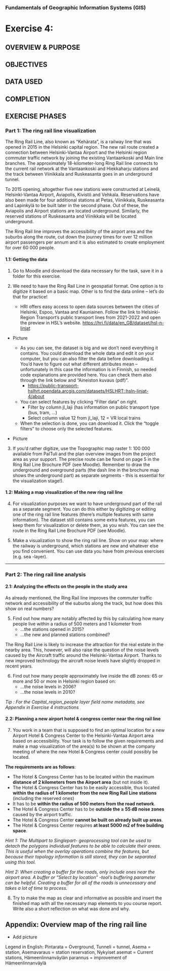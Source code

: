 ### Fundamentals of Geographic Information Systems (GIS)

# Exercise 4: 

## OVERVIEW & PURPOSE

## OBJECTIVES

## DATA USED

## COMPLETION

## EXERCISE PHASES

### Part 1: The ring rail line visualization
The Ring Rail Line, also known as “Kehärata”, is a railway line that was opened in 2015 in the Helsinki capital region. The new rail route created a connection between Helsinki-Vantaa Airport and the Helsinki region commuter traffic network by joining the existing Vantaankoski and Main line branches. The approximately 18-kilometer-long Ring Rail line connects to the current rail network at the Vantaankoski and Hiekkaharju stations and the track between Viinikkala and Ruskeasanta goes in an underground tunnel.

To 2015 opening, altogether five new stations were constructed at Leinelä, Helsinki-Vantaa Airport, Aviapolis, Kivistö and Vehkala. Reservations have also been made for four additional stations at Petas, Viinikkala, Ruskeasanta and Lapinkylä to be built later in the second phase. Out of these, the Aviapolis and Airport stations are located underground. Similarly, the reserved stations of Ruskeasanta and Viinikkala will be located underground.

The Ring Rail line improves the accessibility of the airport area and the suburbs along the route, cut down the journey times for over 12 million airport passengers per annum and it is also estimated to create employment for over 60 000 people.

#### 1.1: Getting the data
1. Go to Moodle and download the data necessary for the task, save it in a folder for this exercise. 

2. We need to have the Ring Rail Line in geospatial format. One option is to digitize it based on a basic map. Other is to find the data online – let’s do that for practice!
	- HRI offers easy access to open data sources between the cities of Helsinki, Espoo, Vantaa and Kauniainen. Follow the link to Helsinki-Region Transport’s public transport lines from 2021-2022 and open the preview in HSL’s website. https://hri.fi/data/en_GB/dataset/hsl-n-linjat

- Picture 

	- As you can see, the dataset is big and we don’t need everything it contains. You could download the whole data and edit it on your computer, but you can also filter the data before downloading it. You’d have to figure out what different attributes mean – unfortunately in this case the information is in Finnish, so needed code explanations are provided here. You can check them also through the link below and “Aineiston kuvaus (pdf)”.
		- https://public-transport-hslhrt.opendata.arcgis.com/datasets/HSLHRT::hsln-linjat-4/about
	- You can select features by clicking “Filter data” on right.
		- Filter by column jl_laji (has information on public transport type (bus, tram, …)
		- Select column value 12 from jl_laji, 12 = VR local trains
	- When the selection is done, you can download it. Click the “toggle filters” to choose only the selected features.

- Picture 

3. If you’d rather digitize, use the Topographic map raster 1: 100 000 available from PaITuli and the plan overview images from the project area as your support. The precise route can be found on page 5 in the Ring Rail Line Brochure PDF (see Moodle). Remember to draw the underground and overground parts (the dash line in the brochure map shows the underground part) as separate segments - this is essential for the visualization stage!).

#### 1.2: Making a map visualization of the new ring rail line
4. For visualization purposes we want to have underground part of the rail as a separate segment. You can do this either by digitizing or editing one of the ring rail line features (there’s multiple features with same information). The dataset still contains some extra features, you can keep them for visualization or delete them, as you wish. You can see the route in the Ring Rail Line Brochure PDF (see Moodle).

5. Make a visualization to show the ring rail line. Show on your map: where the railway is underground, which stations are new and whatever else you find convenient. You can use data you have from previous exercises (e.g. sea -layer).

---

### Part 2: The ring rail line analysis
#### 2.1: Analyzing the effects on the people in the study area
As already mentioned, the Ring Rail line improves the commuter traffic network and accessibility of the suburbs along the track, but how does this show on real numbers?

5. Find out how many are notably affected by this by calculating how many people live within a radius of 500 meters and 1 kilometer from
	- ...the stations opened in 2015?
	- ...the new and planned stations combined?

The Ring Rail Line is likely to increase the attraction for the real estate in the nearby area. This, however, will also raise the question of the noise levels caused by the Aircraft traffic around the Helsinki-Vantaa Airport. Thanks to new improved technology the aircraft noise levels have slightly dropped in recent years.

6. Find out how many people approximately live inside the dB zones: 65 or more and 50 or more in Helsinki region based on:
	- ...the noise levels in 2006?
	- ...the noise levels in 2010?

*Tip : For the Capital_region_people layer field name metadata, see Appendix in Exercise 4 instructions*

#### 2.2: Planning a new airport hotel & congress center near the ring rail line
7. You work in a team that is supposed to find an optimal location for a new Airport Hotel & Congress Center to the Helsinki-Vantaa Airport area based on accessibility. Your task is to follow the given requirements and make a map visualization of the area(s) to be shown at the company meeting of where the new Hotel & Congress center could possibly be located.

**The requirements are as follows**:
- The Hotel & Congress Center has to be located within the maximum **distance of 2 kilometers from the Airport area** (but not inside it).
- The Hotel & Congress Center has to be easily accessible, thus located **within the radius of 1 kilometer from the new Ring Rail Line stations** (including the reserved ones)
- It has to be **within the radius of 500 meters from the road network**.
- The Hotel & Congress Center has to be **outside the ≥ 55 dB noise zones** caused by the airport traffic.
- The Hotel & Congress Center **cannot be built on already built up areas**.
- The Hotel & Congress Center requires **at least 5000 m2 of free building space**.

*Hint 1: The Multipart to Singlepart- geoprocessing tool can be used to detach the polygons individual features to be able to calculate their areas. This is useful when the overlay operations combine the features, but because their topology information is still stored, they can be separated using this tool.*

*Hint 2: When creating a buffer for the roads, only include ones near the airport area. A buffer or “Select by location” -tool’s buffering parameter can be helpful. Creating a buffer for all of the roads is unnecessary and takes a lot of time to process.*

8. Try to make the map as clear and informative as possible and insert the finished map with all the necessary map elements to you course report. Write also a short reflection on what was done and why.

## Appendix: Overview map of the ring rail line

- Add picture

Legend in English: Pintarata = Overground, Tunneli = tunnel, Asema = station, Asemavaraus = station reservation, Nykyiset asemat = Current stations, Hämeenlinnanväylän parannus = improvement of Hämeenlinnanväylä



<!--stackedit_data:
eyJkaXNjdXNzaW9ucyI6eyJFdFByYk5zWUdNWWhPWXRSIjp7In
N0YXJ0IjoxNDUyLCJlbmQiOjE0NTgsInRleHQiOiJNb29kbGUi
fSwicjFuaW14MW1CdWx6YVhkViI6eyJzdGFydCI6MjAwMSwiZW
5kIjoyMDEwLCJ0ZXh0IjoiLSBQaWN0dXJlIn0sIkNVTHg0QmVW
RFZzMm5GSUEiOnsic3RhcnQiOjI4NzUsImVuZCI6Mjg4NCwidG
V4dCI6Ii0gUGljdHVyZSJ9LCJHMTlOS0JJTGloREF2ME5FIjp7
InN0YXJ0IjozMzkyLCJlbmQiOjM4MDcsInRleHQiOiI0LiBGb3
IgdmlzdWFsaXphdGlvbiBwdXJwb3NlcyB3ZSB3YW50IHRvIGhh
dmUgdW5kZXJncm91bmQgcGFydCBvZiB0aGUgcmFpbCBhcyBh4o
CmIn0sIkw0MmtOUERvR0NjcEZTdGsiOnsic3RhcnQiOjM4MDks
ImVuZCI6NDA0MywidGV4dCI6IjUuIE1ha2UgYSB2aXN1YWxpem
F0aW9uIHRvIHNob3cgdGhlIHJpbmcgcmFpbCBsaW5lLiBTaG93
IG9uIHlvdXIgbWFwOiB3aGVyZSB0aGXigKYifSwiVlZoRndjYT
RQcVlPRXREQiI6eyJzdGFydCI6NDA5NSwiZW5kIjo0MTUzLCJ0
ZXh0IjoiMi4xOiBBbmFseXppbmcgdGhlIGVmZmVjdHMgb24gdG
hlIHBlb3BsZSBpbiB0aGUgc3R1ZHkgYXJlYSJ9LCJYQTNndVBG
R2FJb245b0dKIjp7InN0YXJ0Ijo0MzI0LCJlbmQiOjQ0NjAsIn
RleHQiOiI1LiBGaW5kIG91dCBob3cgbWFueSBhcmUgbm90YWJs
eSBhZmZlY3RlZCBieSB0aGlzIGJ5IGNhbGN1bGF0aW5nIGhvdy
BtYW55IHBlb3Bs4oCmIn0sIm14SXl2d29SUExmRFlZVTMiOnsi
c3RhcnQiOjQ4NjksImVuZCI6NDk5MSwidGV4dCI6IjYuIEZpbm
Qgb3V0IGhvdyBtYW55IHBlb3BsZSBhcHByb3hpbWF0ZWx5IGxp
dmUgaW5zaWRlIHRoZSBkQiB6b25lczogNjUgb3IgbW9yZeKApi
J9LCJueVhqS0t5czBwRlBDVW5uIjp7InN0YXJ0Ijo3MTIyLCJl
bmQiOjcxMzUsInRleHQiOiItIEFkZCBwaWN0dXJlIn0sInJqbU
1Xa0xJYTBGWTVqQVQiOnsic3RhcnQiOjU2MDcsImVuZCI6NjMw
MCwidGV4dCI6IioqVGhlIHJlcXVpcmVtZW50cyBhcmUgYXMgZm
9sbG93cyoqOlxuLSBUaGUgSG90ZWwgJiBDb25ncmVzcyBDZW50
ZXIgaGFzIHRvIGJlIGxv4oCmIn19LCJjb21tZW50cyI6eyJIdT
FvbDdHaUY2aEJ0M2NJIjp7ImRpc2N1c3Npb25JZCI6IkV0UHJi
TnNZR01ZaE9ZdFIiLCJzdWIiOiJnaDo0MDMwNDc4OCIsInRleH
QiOiJDb3JyZWN0IiwiY3JlYXRlZCI6MTY4Njg5ODQwNjgxMn0s
Ikl1RzdoTmFPaTRSSWFmS2UiOnsiZGlzY3Vzc2lvbklkIjoicj
FuaW14MW1CdWx6YVhkViIsInN1YiI6ImdoOjQwMzA0Nzg4Iiwi
dGV4dCI6IkFkZCBwaWN0dXJlIiwiY3JlYXRlZCI6MTY4Njg5OD
c1NTk0MH0sIldIT2FsR3g1aHl2RUo4Q0UiOnsiZGlzY3Vzc2lv
bklkIjoiQ1VMeDRCZVZEVnMybkZJQSIsInN1YiI6ImdoOjQwMz
A0Nzg4IiwidGV4dCI6IkFkZCBwaWN0dXJlIiwiY3JlYXRlZCI6
MTY4Njg5ODc4NzgwNX0sInRlejBtMmF0M3pYTGZYcmMiOnsiZG
lzY3Vzc2lvbklkIjoiRzE5TktCSUxpaERBdjBORSIsInN1YiI6
ImdoOjQwMzA0Nzg4IiwidGV4dCI6IldyaXRlIHRoaXMgb3V0IH
dpdGggbW9yZSBpbnN0cnVjdGlvbnMsIGUuZy4gcmVtaW5kIGhv
dyB0byBkaWdpdGl6ZSwgaG93IHRvIGVkaXQgZXhpc3RpbmcgZm
VhdHVyZXMsIGV0YyIsImNyZWF0ZWQiOjE2ODY4OTg5MjUzMTd9
LCJFTlpjSnA0dEZ2WHF6eWJGIjp7ImRpc2N1c3Npb25JZCI6Ik
cxOU5LQklMaWhEQXYwTkUiLCJzdWIiOiJnaDo0MDMwNDc4OCIs
InRleHQiOiJUZXN0IHRoaXMgc2VjdGlvbiB3aGVuIHdyaXRpbm
cgc2luY2UgaXQgd2FzIHRyaWNreSB3aGVuIEkgZGlkIGl0Iiwi
Y3JlYXRlZCI6MTY4Njg5ODk0MDA5M30sImlzODRnT2NGemtEd3
RNeVYiOnsiZGlzY3Vzc2lvbklkIjoiTDQya05QRG9HQ2NwRlN0
ayIsInN1YiI6ImdoOjQwMzA0Nzg4IiwidGV4dCI6IkdpdmUgc2
9tZSBtb3JlIGhpbnRzIG9uIGhvdyB0byBkbyB0aGlzIiwiY3Jl
YXRlZCI6MTY4Njg5OTAwOTAxM30sIkdVTW1DVEpoS3hrNFBTaU
4iOnsiZGlzY3Vzc2lvbklkIjoiVlZoRndjYTRQcVlPRXREQiIs
InN1YiI6ImdoOjQwMzA0Nzg4IiwidGV4dCI6IkFkZCBzZWN0aW
9uIGluIG1vb2RsZSB3aGVyZSB0byBmaWxsIGluIGFuc3dlcnMg
Zm9yIHRoZXNlIiwiY3JlYXRlZCI6MTY4Njg5OTI0NDk5N30sIl
ptNlk2VkFENzVGdWNNdlgiOnsiZGlzY3Vzc2lvbklkIjoiWEEz
Z3VQRkdhSW9uOW9HSiIsInN1YiI6ImdoOjQwMzA0Nzg4IiwidG
V4dCI6IldyaXRlIG91dCBob3cgdG8gZG8gdGhpczogdGhlaXIg
Zmlyc3QgdGltZSBkb2luZyBidWZmZXIgYW5hbHlzaXMiLCJjcm
VhdGVkIjoxNjg2ODk5Mjc4NjI5fSwiNmlsN2lTZUJJM05UTUJv
cSI6eyJkaXNjdXNzaW9uSWQiOiJteEl5dndvUlBMZkRZWVUzIi
wic3ViIjoiZ2g6NDAzMDQ3ODgiLCJ0ZXh0IjoiV3JpdGUgb3V0
IGhvdyB0byBkbyB0aGlzOiB0aGVpciBmaXJzIHR0aW1lIGRvaW
5nIGJ1ZmZlciBhbmFseXNpcyIsImNyZWF0ZWQiOjE2ODY4OTky
OTc3MzN9LCJVQlppa0pMYTFaanllamhtIjp7ImRpc2N1c3Npb2
5JZCI6Im55WGpLS3lzMHBGUENVbm4iLCJzdWIiOiJnaDo0MDMw
NDc4OCIsInRleHQiOiJBZGQgcGljdHVyZSIsImNyZWF0ZWQiOj
E2ODY4OTk1OTMwMDV9LCJmcnQxRndhUEdCdXVNSGdJIjp7ImRp
c2N1c3Npb25JZCI6InJqbU1Xa0xJYTBGWTVqQVQiLCJzdWIiOi
JnaDo0MDMwNDc4OCIsInRleHQiOiJGdWxseSBleHBsYWluIGhv
dyB0aGV5IGRvIHRoaXMiLCJjcmVhdGVkIjoxNjg2ODk5NjA1MD
A1fX0sImhpc3RvcnkiOlstOTI1MjM4MDYzLC0yOTM2OTQ3OTEs
LTEzODAxNTEyODgsNzMwOTk4MTE2XX0=
-->